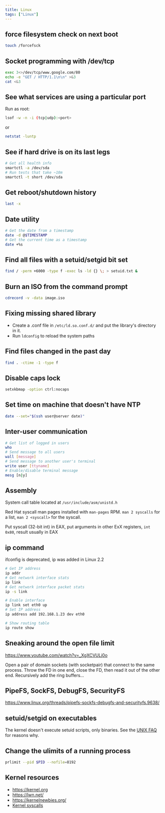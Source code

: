 ```yaml
---
title: Linux
tags: ["Linux"]
---
```


## force filesystem check on next boot

```bash
touch /forcefsck
```

## Socket programming with /dev/tcp

```bash
exec 3<>/dev/tcp/www.google.com/80
echo -e "GET / HTTP/1.1\n\n" >&3
cat <&3
```

## See what services are using a particular port
Run as root:

```bash
lsof -w -n -i (tcp|udp):<port>
```

or

```bash
netstat -luntp
```

## See if hard drive is on its last legs

```bash
# Get all health info
smartctl -a /dev/sda
# Run tests that take ~10m
smartctl -t short /dev/sda
```

## Get reboot/shutdown history

```bash
last -x
```

## Date utility

```bash
# Get the date from a timestamp
date -d @$TIMESTAMP
# Get the current time as a timestamp
date +%s
```

## Find all files with a setuid/setgid bit set

```bash
find / -perm +6000 -type f -exec ls -ld {} \; > setuid.txt &
```

## Burn an ISO from the command prompt

```bash
cdrecord -v -data image.iso
```

## Fixing missing shared library

- Create a .conf file in `/etc/ld.so.conf.d/` and put the library's directory in it.
- Run `ldconfig` to reload the system paths

## Find files changed in the past day

```bash
find . -ctime -1 -type f
```

## Disable caps lock

```bash
setxkbmap -option ctrl:nocaps
```

## Set time on machine that doesn't have NTP

```bash
date --set="$(ssh user@server date)"
```

## Inter-user communication

```bash
# Get list of logged in users
who
# Send message to all users
wall [message]
# Send message to another user's terminal
write user [ttyname]
# Enable/disable terminal message
mesg [n|y]
```

## Assembly

System call table located at `/usr/include/asm/unistd.h`

Red Hat syscall man pages installed with ``man-pages`` RPM. ``man 2 syscalls`` for a list, ``man 2 <syscall>`` for the syscall.

Put syscall (32-bit int) in EAX, put arguments in other ExX registers, `int 0x80`, result usually in EAX

## ip command

ifconfig is deprecated, ip was added in Linux 2.2

```bash
# Get IP address
ip addr
# Get network interface stats
ip link
# Get network interface packet stats
ip -s link

# Enable interface
ip link set eth0 up
# Set IP address
ip address add 192.168.1.23 dev eth0

# Show routing table
ip route show
```

## Sneaking around the open file limit
<https://www.youtube.com/watch?v=_XgXCVULj0o>

Open a pair of domain sockets (with socketpair) that connect to the same
process. Throw the FD in one end, close the FD, then read it out of the other
end. Recursively add the ring buffers...

## PipeFS, SockFS, DebugFS, SecurityFS
<https://www.linux.org/threads/pipefs-sockfs-debugfs-and-securityfs.9638/>

## setuid/setgid on executables

The kernel doesn't execute setuid scripts, only binaries. See the [UNIX
FAQ](http://www.faqs.org/faqs/unix-faq/faq/part4/section-7.html) for reasons
why.

## Change the ulimits of a running process

```bash
prlimit --pid $PID --nofile=8192
```

## Kernel resources

- <https://kernel.org>
- <https://lwn.net/>
- <https://kernelnewbies.org/>
- [Kernel syscalls](https://syscalls.kernelgrok.com/)
